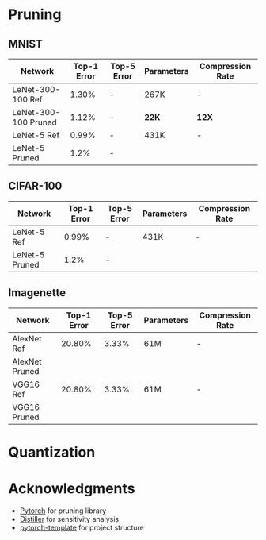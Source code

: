 

# Pruning

## MNIST
| Network              | Top-1 Error | Top-5 Error | Parameters | Compression Rate |
|----------------------|-------------|-------------|------------|------------------|
| LeNet-300-100 Ref    | 1.30%       | -           | 267K       | -                |
| LeNet-300-100 Pruned | 1.12%       | -           | **22K**    | **12X**          |
| LeNet-5 Ref          | 0.99%       | -           | 431K       | -                |
| LeNet-5 Pruned       | 1.2%        | -           |            |                  |

## CIFAR-100

| Network              | Top-1 Error | Top-5 Error | Parameters | Compression Rate |
|----------------------|-------------|-------------|------------|------------------|
| LeNet-5 Ref          | 0.99%       | -           | 431K       | -                |
| LeNet-5 Pruned       | 1.2%        | -           |            |                  |

## Imagenette
| Network              | Top-1 Error | Top-5 Error | Parameters | Compression Rate |
|----------------------|-------------|-------------|------------|------------------|
| AlexNet Ref          | 20.80%      | 3.33%       | 61M        | -                |
| AlexNet Pruned       |             |             |            |                  |
| VGG16 Ref            | 20.80%      | 3.33%       | 61M        | -                |
| VGG16 Pruned         |             |             |            |                  |

# Quantization



# Acknowledgments
- [Pytorch](https://pytorch.org/docs/stable/nn.html#module-torch.nn.utils) for pruning library
- [Distiller](https://github.com/IntelLabs/distiller) for sensitivity analysis
- [pytorch-template](https://github.com/victoresque/pytorch-template) for project structure